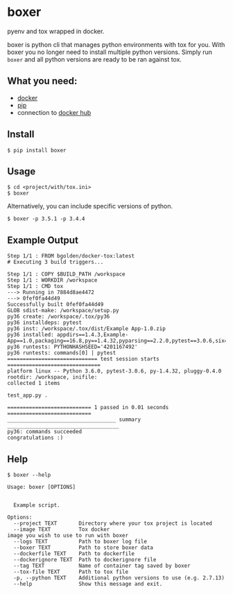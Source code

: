 # boxer
pyenv and tox wrapped in docker.

boxer is python cli that manages python environments with tox for you. With boxer you no longer need to install multiple python versions. Simply run ```boxer``` and all python versions are ready to be ran against tox.

## What you need:
* [docker](https://docs.docker.com/engine/installation/)
* [pip](https://pip.pypa.io/en/stable/installing/)
* connection to [docker hub](https://hub.docker.com/)

## Install
```
$ pip install boxer
```

## Usage
```
$ cd <project/with/tox.ini>
$ boxer
```

Alternatively, you can include specific versions of python.

```
$ boxer -p 3.5.1 -p 3.4.4
```

## Example Output
```
Step 1/1 : FROM bgolden/docker-tox:latest
# Executing 3 build triggers...

Step 1/1 : COPY $BUILD_PATH /workspace
Step 1/1 : WORKDIR /workspace
Step 1/1 : CMD tox
---> Running in 7884d8ae4472
---> 0fef0fa44d49
Successfully built 0fef0fa44d49
GLOB sdist-make: /workspace/setup.py
py36 create: /workspace/.tox/py36
py36 installdeps: pytest
py36 inst: /workspace/.tox/dist/Example App-1.0.zip
py36 installed: appdirs==1.4.3,Example-App==1.0,packaging==16.8,py==1.4.32,pyparsing==2.2.0,pytest==3.0.6,six==1.10.0
py36 runtests: PYTHONHASHSEED='4201167492'
py36 runtests: commands[0] | pytest
============================= test session starts ==============================
platform linux -- Python 3.6.0, pytest-3.0.6, py-1.4.32, pluggy-0.4.0
rootdir: /workspace, inifile:
collected 1 items

test_app.py .

=========================== 1 passed in 0.01 seconds ===========================
___________________________________ summary ____________________________________
py36: commands succeeded
congratulations :)
```

## Help
```
$ boxer --help

Usage: boxer [OPTIONS]

 
  Example script.
 
Options:
  --project TEXT       Directory where your tox project is located
  --image TEXT         Tox docker image you wish to use to run with boxer
  --logs TEXT          Path to boxer log file
  --boxer TEXT         Path to store boxer data
  --dockerfile TEXT    Path to dockerfile
  --dockerignore TEXT  Path to dockerignore file
  --tag TEXT           Name of container tag saved by boxer
  --tox-file TEXT      Path to tox file
  -p, --python TEXT    Additional python versions to use (e.g. 2.7.13)
  --help               Show this message and exit.
```
